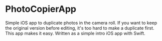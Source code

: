 PhotoCopierApp
==============

Simple iOS app to duplicate photos in the camera roll. If you want to keep the original version before editing, it's too hard to make a duplicate first. This app makes it easy. Written as a simple intro iOS app with Swift.
